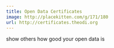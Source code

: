```yaml
---
title: Open Data Certificates
image: http://placekitten.com/g/171/180
url: http://certificates.theodi.org
---
```

show others how good your open data is

